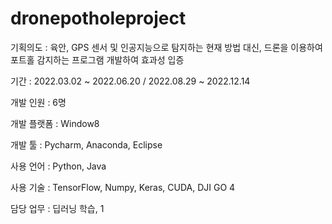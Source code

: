 # dronepotholeproject

기획의도 : 육안, GPS 센서 및 인공지능으로 탐지하는 현재 방법 대신, 드론을 이용하여 포트홀 감지하는 프로그램 개발하여 효과성 입증

기간 : 2022.03.02 ~ 2022.06.20 / 2022.08.29 ~ 2022.12.14

개발 인원 : 6명

개발 플랫폼 : Window8

개발 툴 : Pycharm, Anaconda, Eclipse

사용 언어 : Python, Java

사용 기술 : TensorFlow, Numpy, Keras, CUDA, DJI GO 4

담당 업무 : 딥러닝 학습, 1

